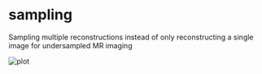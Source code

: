 # sampling
Sampling multiple reconstructions instead of only reconstructing a single image for undersampled MR imaging

![plot](./gifs/gif_vol4_sli140_usfact5_kspns0.gif)

